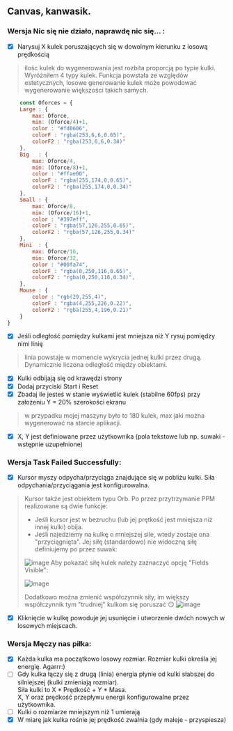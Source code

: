 ## Canvas, kanwasik. 

### Wersja Nic się nie działo, naprawdę nic się... :
- [x] Narysuj X kulek poruszających się w dowolnym kierunku z losową prędkością
> ilośc kulek do wygenerowania jest rozbita proporcją po typie kulki. Wyróżniłem 4 typy kulek. 
> Funkcja powstała ze względów estetycznych, losowe generowanie kulek może powodować wygenerowanie większości takich samych.
```javascript
    const Oforces = {
    Large : {
        max: Oforce,
        min: (Oforce/4)+1,
        color : "#fd0606",
        colorF : "rgba(253,6,6,0.65)",
        colorF2 : "rgba(253,6,6,0.34)"
    },
    Big   : {
        max: Oforce/4,
        min: (Oforce/8)+1,
        color : "#ffae00",
        colorF : "rgba(255,174,0,0.65)",
        colorF2 : "rgba(255,174,0,0.34)"
    },
    Small : {
        max: Oforce/8,
        min: (Oforce/16)+1,
        color : "#397eff",
        colorF : "rgba(57,126,255,0.65)",
        colorF2 : "rgba(57,126,255,0.34)"
    },
    Mini  : {
        max: Oforce/16,
        min: Oforce/32,
        color : "#00fa74",
        colorF : "rgba(0,250,116,0.65)",
        colorF2 : "rgba(0,250,116,0.34)",
    },
    Mouse : {
        color : "rgb(29,255,4)",
        colorF : "rgba(4,255,226,0.22)",
        colorF2 : "rgba(255,4,196,0.21)"
    }
}
```
- [x] Jeśli odległość pomiędzy kulkami jest mniejsza niż Y rysuj pomiędzy nimi linię
> linia powstaje w momencie wykrycia jednej kulki przez drugą. Dynamicznie liczona odległość między obiektami. 
- [x] Kulki odbijają się od krawędzi strony
- [x] Dodaj przyciski Start i Reset
- [x] Zbadaj ile jesteś w stanie wyświetlić kulek (stabilne 60fps) przy założeniu Y = 20% szerokości ekranu  
> w przypadku mojej maszyny było to 180 kulek, max jaki można wygenerować na starcie aplikacji. 

- [x] X, Y jest definiowane przez użytkownika (pola tekstowe lub np. suwaki - wstępnie uzupełnione)

### Wersja Task Failed Successfully: 
- [x] Kursor myszy odpycha/przyciąga znajdujące się w pobliżu kulki. Siła odpychania/przyciągania jest konfigurowalna.
> Kursor także jest obiektem typu Orb. 
> Po przez przytrzymanie PPM realizowane są dwie funkcje: 
> - Jeśli kursor jest w bezruchu (lub jej prętkość jest mniejsza niż innej kulki) obija.
> - Jeśli najedziemy na kulkę o mniejszej sile, wtedy zostaje ona "przyciągnięta". 
> Jej siłę (standardowo) nie widoczną siłę definiujemy po przez suwak: 
> 
> ![image](https://user-images.githubusercontent.com/48734419/216425319-4028dca9-5f20-4f84-adf3-55b4a7068e4f.png)
> Aby pokazać siłę kulek należy zaznaczyć opcję "Fields Visible":
> 
> ![image](https://user-images.githubusercontent.com/48734419/216425553-ea5b8e09-96c8-4818-a9f8-ca7ea731a354.png)
>
> Dodatkowo można zmienić współczynnik siły, im większy współczynnik tym "trudniej" kulkom się poruszać 😏
> ![image](https://user-images.githubusercontent.com/48734419/216426290-5edd995d-01e8-4fd2-9872-ab8ccb5b2737.png)


- [x] Kliknięcie w kulkę powoduje jej usunięcie i utworzenie dwóch nowych w losowych miejscach.

### Wersja Męczy nas piłka:
- [x] Każda kulka ma początkowo losowy rozmiar. Rozmiar kulki określa jej energię. Agarrr:)
- [ ] Gdy kulka łączy się z drugą (linia) energia płynie od kulki słabszej do silniejszej (kulki zmieniają rozmiar).   
Siła kulki to X \* Prędkość + Y \* Masa.  
X, Y oraz prędkość przepływu energii konfigurowalne przez użytkownika.
- [ ] Kulki o rozmiarze mniejszym niż 1 umierają
- [x] W miarę jak kulka rośnie jej prędkość zwalnia (gdy maleje - przyspiesza)
